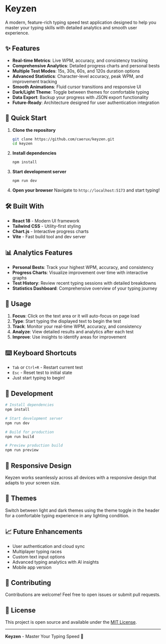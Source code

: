# Keyzen

A modern, feature-rich typing speed test application designed to help you master your typing skills with detailed analytics and smooth user experience.

## ✨ Features

- **Real-time Metrics**: Live WPM, accuracy, and consistency tracking
- **Comprehensive Analytics**: Detailed progress charts and personal bests
- **Multiple Test Modes**: 15s, 30s, 60s, and 120s duration options
- **Advanced Statistics**: Character-level accuracy, peak WPM, and improvement tracking
- **Smooth Animations**: Fluid cursor transitions and responsive UI
- **Dark/Light Theme**: Toggle between themes for comfortable typing
- **Data Export**: Backup your progress with JSON export functionality
- **Future-Ready**: Architecture designed for user authentication integration

## 🚀 Quick Start

1. **Clone the repository**

   ```bash
   git clone https://github.com/caerux/keyzen.git
   cd keyzen
   ```

2. **Install dependencies**

   ```bash
   npm install
   ```

3. **Start development server**

   ```bash
   npm run dev
   ```

4. **Open your browser**
   Navigate to `http://localhost:5173` and start typing!

## 🛠️ Built With

- **React 18** - Modern UI framework
- **Tailwind CSS** - Utility-first styling
- **Chart.js** - Interactive progress charts
- **Vite** - Fast build tool and dev server

## 📊 Analytics Features

- **Personal Bests**: Track your highest WPM, accuracy, and consistency
- **Progress Charts**: Visualize improvement over time with interactive graphs
- **Test History**: Review recent typing sessions with detailed breakdowns
- **Statistics Dashboard**: Comprehensive overview of your typing journey

## 🎯 Usage

1. **Focus**: Click on the text area or it will auto-focus on page load
2. **Type**: Start typing the displayed text to begin the test
3. **Track**: Monitor your real-time WPM, accuracy, and consistency
4. **Analyze**: View detailed results and analytics after each test
5. **Improve**: Use insights to identify areas for improvement

## ⌨️ Keyboard Shortcuts

- `Tab` or `Ctrl+R` - Restart current test
- `Esc` - Reset test to initial state
- Just start typing to begin!

## 🔧 Development

```bash
# Install dependencies
npm install

# Start development server
npm run dev

# Build for production
npm run build

# Preview production build
npm run preview
```

## 📱 Responsive Design

Keyzen works seamlessly across all devices with a responsive design that adapts to your screen size.

## 🎨 Themes

Switch between light and dark themes using the theme toggle in the header for a comfortable typing experience in any lighting condition.

## 📈 Future Enhancements

- User authentication and cloud sync
- Multiplayer typing races
- Custom text input options
- Advanced typing analytics with AI insights
- Mobile app version

## 🤝 Contributing

Contributions are welcome! Feel free to open issues or submit pull requests.

## 📄 License

This project is open source and available under the [MIT License](LICENSE).

---

**Keyzen** - Master Your Typing Speed 🚀
